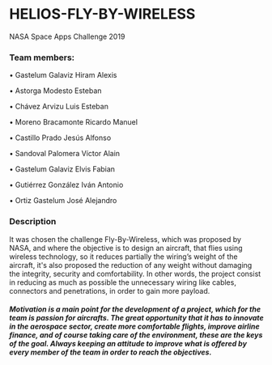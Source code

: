 # HELIOS-FLY-BY-WIRELESS
NASA Space Apps Challenge 2019

### Team members:

• Gastelum Galaviz Hiram Alexis 

• Astorga Modesto Esteban

• Chávez Arvizu Luis Esteban

• Moreno Bracamonte Ricardo Manuel

• Castillo Prado Jesús Alfonso

• Sandoval Palomera Víctor Alain

• Gastelum Galaviz Elvis Fabian

• Gutiérrez González Iván Antonio

• Ortiz Gastelum José Alejandro

### Description
It was chosen the challenge Fly-By-Wireless, which was proposed by NASA, and where the objective is to design an aircraft, that flies using wireless technology, so it reduces partially the wiring’s weight of the aircraft, it's also proposed the reduction of any weight without damaging the integrity, security and comfortability. In other words, the project consist in reducing as much as possible the unnecessary wiring like cables, connectors and penetrations, in order to gain more payload.

##### Motivation is a main point for the development of a project, which for the team is passion for aircrafts. The great opportunity that it has to innovate in the aerospace sector, create more comfortable flights, improve airline finance, and of course taking care of the environment, these are the keys of the goal. Always keeping an attitude to improve what is offered by every member of the team in order to reach the objectives.
